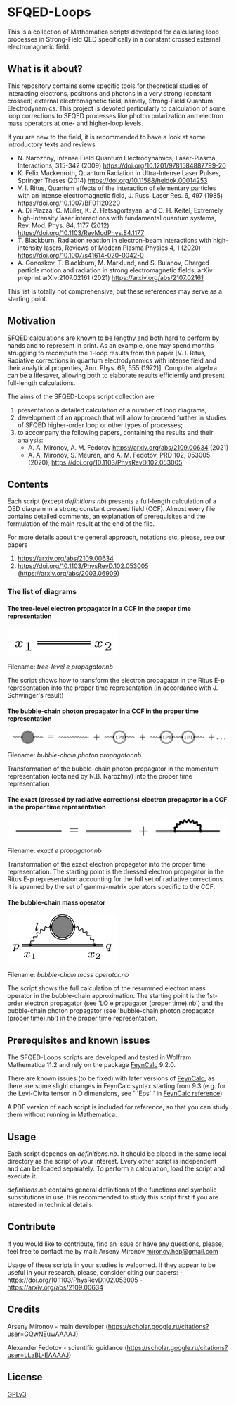 # SFQED-Loops
This is a collection of Mathematica scripts developed for calculating loop processes in Strong-Field QED specifically in a constant crossed external electromagnetic field.

## What is it about?

This repository contains some specific tools for theoretical studies of interacting electrons, positrons and photons in a very strong (constant crossed) external electromagnetic field, namely, Strong-Field Quantum Electrodynamics. This project is devoted particularly to calculation of some loop corrections to SFQED processes like photon polarization and electron mass operators at one- and higher-loop levels.

If you are new to the field, it is recommended to have a look at some introductory texts and reviews
- N. Narozhny, Intense Field Quantum Electrodynamics, Laser-Plasma Interactions, 315-342 (2009)
https://doi.org/10.1201/9781584887799-20
- K. Felix Mackenroth, Quantum Radiation in Ultra-Intense Laser Pulses, Springer Theses (2014)
https://doi.org/10.11588/heidok.00014253
- V. I. Ritus, Quantum effects of the interaction of elementary particles with an intense electromagnetic field, J. Russ. Laser Res. 6, 497 (1985)
https://doi.org/10.1007/BF01120220
- A. Di Piazza, C. Müller, K. Z. Hatsagortsyan, and C. H. Keitel, Extremely high-intensity laser
interactions with fundamental quantum systems, Rev. Mod. Phys. 84, 1177 (2012)
https://doi.org/10.1103/RevModPhys.84.1177
- T. Blackburn, Radiation reaction in electron–beam interactions with high-intensity lasers,
Reviews of Modern Plasma Physics 4, 1 (2020)
https://doi.org/10.1007/s41614-020-0042-0
- A. Gonoskov, T. Blackburn, M. Marklund, and S. Bulanov, Charged particle motion and
radiation in strong electromagnetic fields, arXiv preprint arXiv:2107.02161 (2021)
https://arxiv.org/abs/2107.02161

This list is totally not comprehensive, but these references may serve as a starting point.

## Motivation
SFQED calculations are known to be lengthy and both hard to perform by hands and to represent in print. As an example, one may spend months struggling to recompute the 1-loop results from the paper [V. I. Ritus, Radiative corrections in quantum electrodynamics with intense field and their
analytical properties, Ann. Phys. 69, 555 (1972)]. Computer algebra can be a lifesaver, allowing both to elaborate results efficiently and present full-length calculations. 

The aims of the SFQED-Loops script collection are
1. presentation a detailed calculation of a number of loop diagrams;
2. development of an approach that will allow to proceed further in studies of SFQED higher-order loop or other types of processes;
3. to accompany the following papers, containing the results and their analysis: 
	- A. A. Mironov, A. M. Fedotov https://arxiv.org/abs/2109.00634 (2021)
	- A. A. Mironov, S. Meuren, and A. M. Fedotov, PRD 102, 053005 (2020),
      https://doi.org/10.1103/PhysRevD.102.053005 


## Contents
Each script (except _definitions.nb_) presents a full-length calculation of a QED diagram in a strong constant crossed field (CCF). Almost every file contains detailed comments, an explanation of prerequisites and the formulation of the main result at the end of the file.

For more details about the general approach, notations etc, please, see our papers 
1. https://arxiv.org/abs/2109.00634
2. https://doi.org/10.1103/PhysRevD.102.053005 (https://arxiv.org/abs/2003.06909)

### The list of diagrams

#### The tree-level electron propagator in a CCF in the proper time representation
<img src="./images/tree-level_electron_prop.png" width="250">

Filename: _tree-level e propagator.nb_

The script shows how to transform the electron propagator in the Ritus E-p representation into the proper time representation (in accordance with J. Schwinger's result)

#### The bubble-chain photon propagator in a CCF in the proper time representation
<img src="./images/bubble-chain_photon.png">

Filename: _bubble-chain photon propagator.nb_

Transformation of the bubble-chain photon propagator in the momentum representation (obtained by N.B. Narozhny) into the proper time representation

#### The exact (dressed by radiative corrections) electron propagator in a CCF in the proper time representation
<img src="./images/exact_electron.png">

Filename: _exact e propagator.nb_

Transformation of the exact electron propagator into the proper time representation. The starting point is the dressed electron propagator in the Ritus E-p representation accounting for the full set of radiative corrections. It is spanned by the set of gamma-matrix operators specific to the CCF.

#### The bubble-chain mass operator
<img src="./images/bubble-chain_mass_op.png" width="250">

Filename: _bubble-chain mass operator.nb_

The script shows the full calculation of the resummed electron mass operator in the bubble-chain approximation. The starting point is the 1st-order electron propagator (see 'LO e propagator (proper time).nb') and the bubble-chain photon propagator (see 'bubble-chain photon propagator (proper time).nb') in the proper time representation. 


## Prerequisites and known issues

The SFQED-Loops scripts are developed and tested in Wolfram Mathematica 11.2 and rely on the package [FeynCalc](https://feyncalc.github.io/) 9.2.0.

There are known issues (to be fixed) with later versions of [FeynCalc](https://feyncalc.github.io/), as there are some slight changes in FeynCalc syntax starting from 9.3 (e.g. for the Levi-Civita tensor in D dimensions, see '''Eps''' in [FeynCalc reference](https://feyncalc.github.io/reference))

A PDF version of each script is included for reference, so that you can study them without running in Mathematica.


## Usage

Each script depends on _definitions.nb_. It should be placed in the same local directory as the script of your interest. Every other script is independent and can be loaded separately. To perform a calculation, load the script and execute it. 

_definitions.nb_ contains general definitions of the functions and symbolic substitutions in use. It is recommended to study this script first if you are interested in technical details.


## Contribute

If you would like to contribute, find an issue or have any questions, please, feel free to contact me by mail:
Arseny Mironov mironov.hep@gmail.com

Usage of these scripts in your studies is welcomed. If they appear to be useful in your research, please, consider citing our papers:
	- https://doi.org/10.1103/PhysRevD.102.053005 
    - https://arxiv.org/abs/2109.00634


## Credits
Arseny Mironov - main developer (https://scholar.google.ru/citations?user=GQwNEuwAAAAJ)

Alexander Fedotov - scientific guidance (https://scholar.google.ru/citations?user=LLaBL-EAAAAJ)

## License
[GPLv3](https://www.gnu.org/licenses/gpl-3.0.en.html)

